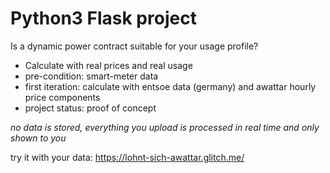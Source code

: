 # Python3 Flask project

Is a dynamic power contract suitable for your usage profile?

- Calculate with real prices and real usage
- pre-condition: smart-meter data
- first iteration: calculate with entsoe data (germany) and awattar hourly price components
- project status: proof of concept

*no data is stored, everything you upload is processed in real time and only shown to you*

try it with your data: https://lohnt-sich-awattar.glitch.me/
